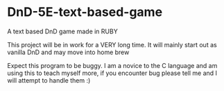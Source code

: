 # DnD-5E-text-based-game


A text based DnD game made in RUBY

This project will be in work for a VERY long time. It will mainly start out as vanilla DnD and may move into home brew

Expect this program to be buggy. I am a novice to the C language and am using this to teach myself more, if you encounter bug please tell me and I will attempt to handle them :)
